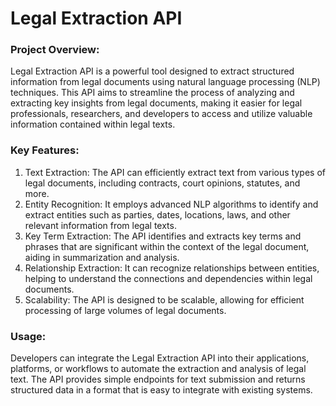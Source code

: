 # Legal Extraction API

### Project Overview:

Legal Extraction API is a powerful tool designed to extract structured information from legal documents using natural language processing (NLP) techniques. This API aims to streamline the process of analyzing and extracting key insights from legal documents, making it easier for legal professionals, researchers, and developers to access and utilize valuable information contained within legal texts.

### Key Features:

1. Text Extraction: The API can efficiently extract text from various types of legal documents, including contracts, court opinions, statutes, and more.
2. Entity Recognition: It employs advanced NLP algorithms to identify and extract entities such as parties, dates, locations, laws, and other relevant information from legal texts.
3. Key Term Extraction: The API identifies and extracts key terms and phrases that are significant within the context of the legal document, aiding in summarization and analysis.
4. Relationship Extraction: It can recognize relationships between entities, helping to understand the connections and dependencies within legal documents.
5. Scalability: The API is designed to be scalable, allowing for efficient processing of large volumes of legal documents.

### Usage:

Developers can integrate the Legal Extraction API into their applications, platforms, or workflows to automate the extraction and analysis of legal text. The API provides simple endpoints for text submission and returns structured data in a format that is easy to integrate with existing systems.
